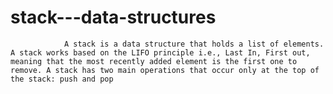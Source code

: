 # stack---data-structures

                A stack is a data structure that holds a list of elements. A stack works based on the LIFO principle i.e., Last In, First out, meaning that the most recently added element is the first one to remove. A stack has two main operations that occur only at the top of the stack: push and pop
